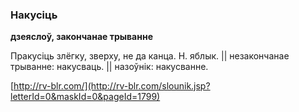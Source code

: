 ### Накусіць
**дзеяслоў, закончанае трыванне**

Пракусіць злёгку, зверху, не да канца. Н. яблык. || незакончанае трыванне: накусваць. || назоўнік: накусванне.

<a rel="author">[http://rv-blr.com/](http://rv-blr.com/slounik.jsp?letterId=0&maskId=0&pageId=1799)</a>
